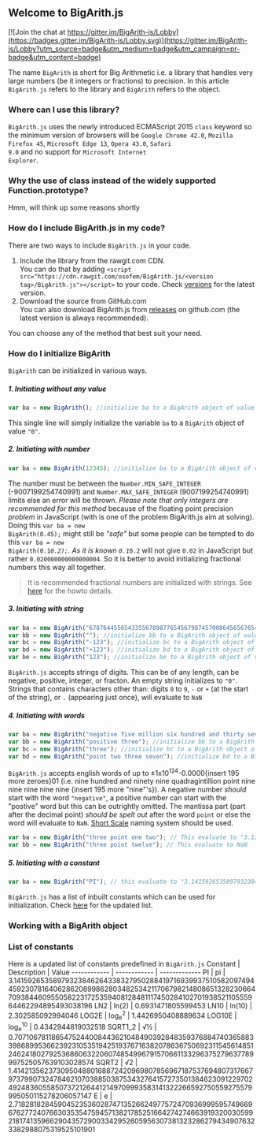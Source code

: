 ## Welcome to BigArith.js
[![Join the chat at https://gitter.im/BigArith-js/Lobby](https://badges.gitter.im/BigArith-js/Lobby.svg)](https://gitter.im/BigArith-js/Lobby?utm_source=badge&utm_medium=badge&utm_campaign=pr-badge&utm_content=badge)

The name <code>BigArith</code> is short for Big Arithmetic i.e. a library that handles very large numbers (be it integers or fractions) to precision.
In this article <code>BigArith.js</code> refers to the library and <code>BigArith</code> refers to the object.

### Where can I use this library?
<code>BigArith.js</code> uses the newly introduced ECMAScript 2015 <code>class</code> keyword so the minimum version of browsers will be <code>Google Chrome 42.0</code>, <code>Mozilla Firefox 45</code>, <code>Microsoft Edge 13</code>, <code>Opera 43.0</code>, <code>Safari 9.0</code> and no support for <code>Microsoft Internet Explorer</code>.

### Why the use of class instead of the widely supported Function.prototype?
Hmm, will think up some reasons shortly

### How do I include BigArith.js in my code?
There are two ways to include <code>BigArith.js</code> in your code.
1. Include the library from the rawgit.com CDN.<br>
You can do that by adding <code>&lt;script src=&quot;https&#58;&#47;&#47;cdn.rawgit.com/osofem/BigArith.js/&lt;version tag&gt;/BigArith.js&quot;&gt;&lt;/script&gt;</code> to your code. Check [versions](https://github.com/osofem/BigArith.js/tags) for the latest version.
2. Download the source from GitHub.com<br>
You can also download BigArith.js from [releases](https://github.com/osofem/BigArith.js/releases/) on github.com (the latest version is always recommended).

You can choose any of the method that best suit your need.

### How do I initialize BigArith
<code>BigArith</code> can be initialized in various ways.
##### 1. Initiating without any value
```javascript
var ba = new BigArith(); //initialize ba to a BigArith object of value "0"
```
This single line will simply initialize the variable <code>ba</code> to a <code>BigArith</code> object of value <code>"0"</code>.

##### 2. Initiating with number
```javascript
var ba = new BigArith(12345); //initialize ba to a BigArith object of value "12345"
```
The number must be between the <code>Number.MIN_SAFE_INTEGER</code> (-9007199254740991) and <code>Number.MAX_SAFE_INTEGER</code> (9007199254740991) limits else an error will be thrown. <em>Please note that only integers are recommended for this method</em> because of the floating point precision _problem_ in JavaScript (with is one of the problem BigArith.js aim at solving). 
Doing this <code>var ba = new BigArith(0.45);</code> might still be _"safe"_ but some people can be tempted to do this <code>var ba = new BigArith(0.1*0.2);</code>. As it is known <code>0.1*0.2</code> will not give <code>0.02</code> in JavaScript but rather <code>0.020000000000000004</code>. So it is better to avoid initializing fractional numbers this way all together.

> It is recommended fractional numbers are initialized with strings.
> See [here](#init_string) for the howto details.

##### 3. <span id="init_string">Initiating with string</span>
```javascript
var ba = new BigArith("67876445565433556789877654567987457008645656765434567889086654234542126677.8977566766788767"); //initialize ba to a BigArith object of value "67876445565433556789877654567987457008645656765434567889086654234542126677.8977566766788767"
var bb = new BigArith(""); //initialize bb to a BigArith object of value "0"
var bc = new BigArith("-123"); //initialize bc to a BigArith object of value "-123"
var bd = new BigArith("+123"); //initialize bd to a BigArith object of value "123"
var be = new BigArith("123"); //initialize be to a BigArith object of value "123"
```
<code>BigArith.js</code> accepts strings of digits. This can be of any length, can be negative, positive, integer, or fracton. An empty string initializes to <code>"0"</code>. 
Strings that contains characters other than: digits <code>0</code> to <code>9</code>, <code>-</code> or <code>+</code> (at the start of the string), or <code>.</code> (appearing just once), will evaluate to <code>NaN</code>

##### 4. Initiating with words
```javascript
var ba = new BigArith("negative five million six hundred and thirty seven thousand eight hundred and six five point three two"); //initialize ba to a BigArith object of value "-5637805.32"
var bb = new BigArith("positive three"); //initialize bb to a BigArith object of value "3"
var bc = new BigArith("three"); //initialize bc to a BigArith object of value "3"
var bd = new BigArith("point two three seven"); //initialize bd to a BigArith object of value "0.237"
```
<code>BigArith.js</code> accepts english words of up to &#177;1x10<sup>124</sup>-0.0000{insert 195 more zeroes}01 (i.e. nine hundred and ninety nine quadragintillion point nine nine nine nine nine {insert 195 more "nine"'s}). A negative number <em>should</em> start with the word <code>"negative"</code>, a positive number can start with the "postive" word but this can be outrightly omitted. The mantissa part (part after the decimal point) <em>should be spelt out</em> after the word <code>point</code> or else the word will evaluate to <code>NaN</code>.
[Short Scale](https://en.wikipedia.org/wiki/Long_and_short_scales) naming system should be used.

```javascript
var ba = new BigArith("three point one two"); // This evaluate to "3.12"
var bb = new BigArith("three point twelve"); // This evaluate to NaN
```
##### 5. Initiating with a constant
```javascript
var ba = new BigArith("PI"); // this evaluate to "3.14159265358979323846264338327950288419716939937510582097494459230781640628620899862803482534211706798214808651328230664709384460955058223172535940812848111745028410270193852110555964462294895493038196"
```
<code>BigArith.js</code> has a list of inbuilt constants which can be used for initialization. Check [here](#list_constant) for the updated list.

### Working with a BigArith object

### <span id="list_constant">List of constants</span>
Here is a updated list of constants predefined in <code>BigArith.js</code>
Constant | Description | Value
------------ | ------------ | -------------
PI | pi | 3.14159265358979323846264338327950288419716939937510582097494459230781640628620899862803482534211706798214808651328230664709384460955058223172535940812848111745028410270193852110555964462294895493038196
LN2 | ln(2) | 0.6931471805599453
LN10 | ln(10) | 2.302585092994046
LOG2E | log<sub>e</sub><sup>2</sup> | 1.4426950408889634
LOG10E | log<sub>e</sub><sup>10</sup> | 0.4342944819032518
SQRT1_2 | &#8730;&#0189; | 0.70710678118654752440084436210484903928483593768847403658833986899536623923105351942519376716382078636750692311545614851246241802792536860632206074854996791570661133296375279637789997525057639103028574
SQRT2 | &#8730;2 | 1.41421356237309504880168872420969807856967187537694807317667973799073247846210703885038753432764157273501384623091229702492483605585073721264412149709993583141322266592750559275579995050115278206057147
E | e | 2.71828182845904523536028747135266249775724709369995957496696762772407663035354759457138217852516642742746639193200305992181741359662904357290033429526059563073813232862794349076323382988075319525101901